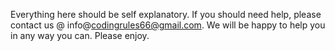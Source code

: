 Everything here should be self explanatory.  If you should need help, please contact us @ info@codingrules66@gmail.com.  We will be happy to help you in any way you can.  Please enjoy.
